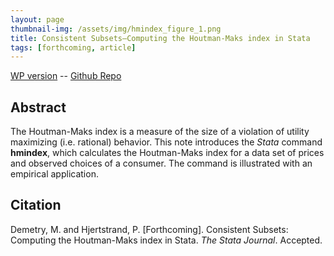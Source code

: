 ```yaml
---
layout: page
thumbnail-img: /assets/img/hmindex_figure_1.png
title: Consistent Subsets—Computing the Houtman-Maks index in Stata
tags: [forthcoming, article]
---
```

[WP version](../assets/articles/hmindex-v2.pdf) -- [Github Repo](https://github.com/MarcosDemetry/hmindex)

## Abstract
The Houtman-Maks index is a measure of the size of a violation of utility maximizing (i.e. rational) behavior. This 
note introduces the _Stata_ command __hmindex__, which calculates the Houtman-Maks index for a data set of 
prices and observed choices of a consumer. The command is illustrated with an empirical application.

## Citation
Demetry, M. and Hjertstrand, P. [Forthcoming]. Consistent Subsets: Computing the Houtman-Maks index in Stata. <i>The Stata Journal</i>. Accepted.
